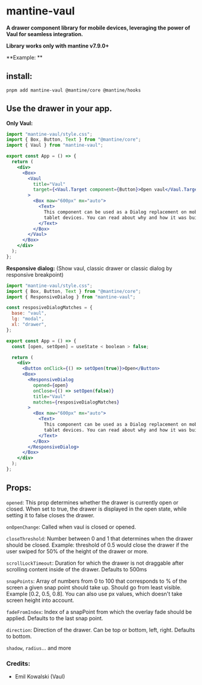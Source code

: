 # mantine-vaul

**A drawer component library for mobile devices, leveraging the power of Vaul for seamless integration.**

**Library works only with mantine v7.9.0+**

**Example: **

## install:

`pnpm add mantine-vaul @mantine/core @mantine/hooks`

## Use the drawer in your app.

**Only Vaul:**

```jsx
import "mantine-vaul/style.css";
import { Box, Button, Text } from "@mantine/core";
import { Vaul } from "mantine-vaul";

export const App = () => {
  return (
    <div>
      <Box>
        <Vaul
          title="Vaul"
          target={<Vaul.Target component={Button}>Open vaul</Vaul.Target>}
        >
          <Box maw="600px" mx="auto">
            <Text>
              This component can be used as a Dialog replacement on mobile and
              tablet devices. You can read about why and how it was built{" "}
            </Text>
          </Box>
        </Vaul>
      </Box>
    </div>
  );
};
```

**Responsive dialog:** (Show vaul, classic drawer or classic dialog by responsive breakpoint)

```jsx
import "mantine-vaul/style.css";
import { Box, Button, Text } from "@mantine/core";
import { ResponsiveDialog } from "mantine-vaul";

const resposiveDialogMatches = {
  base: "vaul",
  lg: "modal",
  xl: "drawer",
};

export const App = () => {
  const [open, setOpen] = useState < boolean > false;

  return (
    <div>
      <Button onClick={() => setOpen(true)}>Open</Button>
      <Box>
        <ResponsiveDialog
          opened={open}
          onClose={() => setOpen(false)}
          title="Vaul"
          matches={resposiveDialogMatches}
        >
          <Box maw="600px" mx="auto">
            <Text>
              This component can be used as a Dialog replacement on mobile and
              tablet devices. You can read about why and how it was built{" "}
            </Text>
          </Box>
        </ResponsiveDialog>
      </Box>
    </div>
  );
};
```

## Props:

`opened`: This prop determines whether the drawer is currently open or closed. When set to true, the drawer is displayed in the open state, while setting it to false closes the drawer.

`onOpenChange`: Called when vaul is closed or opened.

`closeThreshold`: Number between 0 and 1 that determines when the drawer should be closed. Example: threshold of 0.5 would close the drawer if the user swiped for 50% of the height of the drawer or more.

`scrollLockTimeout`: Duration for which the drawer is not draggable after scrolling content inside of the drawer. Defaults to 500ms

`snapPoints`: Array of numbers from 0 to 100 that corresponds to % of the screen a given snap point should take up. Should go from least visible. Example [0.2, 0.5, 0.8]. You can also use px values, which doesn't take screen height into account.

`fadeFromIndex`: Index of a snapPoint from which the overlay fade should be applied. Defaults to the last snap point.

`direction`: Direction of the drawer. Can be top or bottom, left, right. Defaults to bottom.

`shadow`, `radius`... and more

### Credits:

- Emil Kowalski (Vaul)

